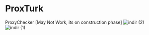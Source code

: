 # ProxTurk
ProxyChecker [May Not Work, its on construction phase]
![indir (2)](https://github.com/user-attachments/assets/ea99a243-7a7e-411f-908e-241d2af356cb)
![indir (1)](https://github.com/user-attachments/assets/b0384ab6-a7f1-4da9-93f4-4aba3e091825)

